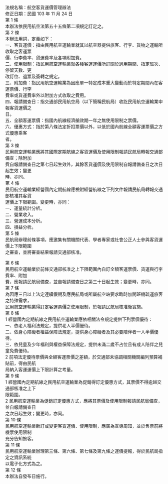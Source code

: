 法規名稱：航空客貨運價管理辦法  
修正日期：民國 103 年 11 月 24 日  
第 1 條  
本辦法依民用航空法第五十五條第二項規定訂定之。  
第 2 條  
本辦法用詞，定義如下：  
一、客貨運價：指由民用航空運輸業就其以航空器提供旅客、行李、貨物之運輸所收取之客運票  
價、行李費率、貨運費率及各項附加費。  
二、使用限制：指民用航空運輸業就各種客運運價所訂關於適用期間、指定班次、停留天數、更  
改訂位、退票及簽轉之規定。  
三、附加費：指民用航空運輸業為因應單一特定成本重大變動而於特定期間內在客運票價、行李  
費率或貨運費率外以附加方式收取之費用。  
四、報請備查日：指交通部民用航空局（以下簡稱民航局）收訖民用航空運輸業申報客貨運價之  
日。  
五、全額客運票價：指國內航線經濟艙效期一年之無使用限制之票價。  
六、優惠方式：指於第八條法定折扣票價以外，以低於國內航線全額客運票價之方式優惠乘客  
者。  
第 3 條  
民用航空運輸業應將其國際定期航線之客貨運價及使用限制報請民航局轉報交通部備查；除附加  
費自報請備查日之第七日起生效外，其餘客貨運價及使用限制自報請備查日之次日起生效；變更  
時，亦同。  
第 4 條  
民用航空運輸業經營國內定期航線應檢附經營航線之下列文件報請民航局轉報交通部核准其客貨  
運價上下限範圍。變更時，亦同：  
一、運量統計分析。  
二、營業收入。  
三、營運成本分析。  
四、損益分析。  
第 5 條  
民航局辦理前條事項，應邀集有關機關代表、學者專家或社會公正人士參與客貨運價上下限範圍  
之審查，並將審查結果報請交通部核准。  


第 6 條  
民用航空運輸業於前條交通部核准之上下限範圍內自訂全額客運票價、貨運與行李費率、附加  
費，應報請民航局備查，並自報請備查日之第三十日起生效；變更時，亦同。  
第 7 條  
為因應三日以上法定連續假期及應民航局或所屬航空站要求臨時加開班機疏運旅客之特殊需求，  
民用航空運輸業得訂定客運票價之使用限制，於報請民航局核准後實施。  
第 8 條  
1 經營國內定期航線之民用航空運輸業應依相關法令規定提供下列票價優待：  
一、依老人福利法規定，提供老人半價優待。  
二、依身心障礙者權益保障法規定，提供身心障礙者及其必要陪伴者一人半價優待。  
三、依兒童及少年福利與權益保障法規定，提供未滿二歲不占位且有成人陪伴之兒童免費優待。  
2 前項法定優待票價與全額客運票價之差額，於交通部未協調相關機關編列預算補貼前，得由民航  
局納入客運運價上下限計算之考量。  
第 9 條  
1 經營國內定期航線之民用航空運輸業為促銷得訂定優惠方式，其票價不得逾越交通部核准之上下  
限範圍。  
2 民用航空運輸業為促銷訂定優惠方式，應將其票價及使用限制報請民航局備查，並自報請備查日  
之次日起生效；變更時，亦同。  
第 10 條  
民用航空運輸業新訂或變更客貨運價、使用限制，應廣為宣導周知，並於售票前將機票使用限制  
充分告知旅客。  
第 11 條  
民用航空運輸業辦理第三條、第六條、第七條及第九條之運價提報，得於民航局指定之資訊系統  
以電子化方式為之。  
第 12 條  
本辦法自發布日施行。  


